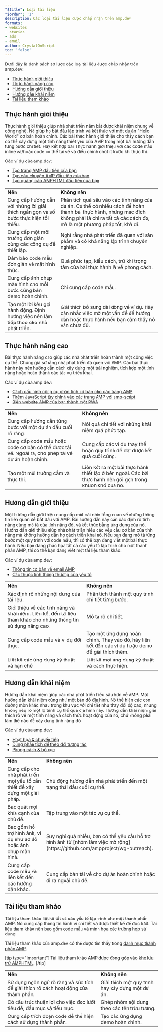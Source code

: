 ```yaml
---
"$title": Loại tài liệu
"$order": '1'
description: Các loại tài liệu được chấp nhận trên amp.dev
formats:
- websites
- stories
- ads
- email
author: CrystalOnScript
toc: 'false'
---
```


Dưới đây là danh sách sơ lược các loại tài liệu được chấp nhận trên amp.dev:

- [Thực hành giới thiệu](https://gitlocalize.com/repo/4863/vi/pages/content/amp-dev/documentation/guides-and-tutorials/contribute/contribute-documentation/documentation-types.md?format=websites#introductory-tutorial)
- [Thực hành nâng cao](https://gitlocalize.com/repo/4863/vi/pages/content/amp-dev/documentation/guides-and-tutorials/contribute/contribute-documentation/documentation-types.md?format=websites#advanced-tutorial)
- [Hướng dẫn giới thiệu](https://gitlocalize.com/repo/4863/vi/pages/content/amp-dev/documentation/guides-and-tutorials/contribute/contribute-documentation/documentation-types.md?format=websites#introductory-guide)
- [Hướng dẫn khái niệm](https://gitlocalize.com/repo/4863/vi/pages/content/amp-dev/documentation/guides-and-tutorials/contribute/contribute-documentation/documentation-types.md?format=websites#concept-guide)
- [Tài liệu tham khảo](https://gitlocalize.com/repo/4863/vi/pages/content/amp-dev/documentation/guides-and-tutorials/contribute/contribute-documentation/documentation-types.md?format=websites#reference-documentation)

## Thực hành giới thiệu <a name="introductory-tutorial"></a>

Thực hành giới thiệu giúp nhà phát triển nắm bắt được khái niệm chung về công nghệ. Nó giúp họ bắt đầu lập trình và kết thúc với một dự án "Hello World" cơ bản hoàn chỉnh. Các bài thực hành giới thiệu cho thấy cách bạn có thể xây dựng một tính năng thiết yếu của AMP trong một bài hướng dẫn từng bước chi tiết. Hãy kết hợp bài Thực hành giới thiệu với các code mẫu inline và/hoặc code có thể tải về và điều chỉnh chút ít trước khi thực thi.

Các ví dụ của amp.dev:

- [Tạo trang AMP đầu tiên của bạn](https://gitlocalize.com/repo/4863/vi/pages/content/amp-dev/documentation/guides-and-tutorials/start/create/index.md?format=websites)
- [Tạo câu chuyện AMP đầu tiên của bạn](https://gitlocalize.com/repo/4863/vi/pages/content/amp-dev/documentation/guides-and-tutorials/start/visual_story/index.md?format=stories)
- [Tạo quảng cáo AMPHTML đầu tiên của bạn](https://gitlocalize.com/repo/4863/vi/pages/content/amp-dev/documentation/guides-and-tutorials/start/create_amphtml_ad/index.md?format=ads)

<table>
  <tr>
   <td>
<strong>Nên</strong>
   </td>
   <td>
<strong>Không nên</strong>
   </td>
  </tr>
  <tr>
   <td>Cung cấp hướng dẫn với những lời giải thích ngắn gọn và số bước thực hiện tối thiểu.</td>
   <td>Phân tích quá sâu vào các tính năng của dự án. Có thể có nhiều cách để hoàn thành bài thực hành, nhưng mục đích không phải là chỉ ra tất cả các cách đó, mà là một phương pháp tốt, khả dĩ.</td>
  </tr>
  <tr>
   <td>Cung cấp một môi trường đơn giản cùng các công cụ để thiết lập.</td>
   <td>Nghĩ rằng nhà phát triển đã quen với sản phẩm và có khả năng lập trình chuyên nghiệp.</td>
  </tr>
  <tr>
   <td>Đảm bảo code mẫu đơn giản về mặt hình thức.</td>
   <td>Quá phức tạp, kiểu cách, trừ khi trọng tâm của bài thực hành là về phong cách.</td>
  </tr>
  <tr>
   <td>Cung cấp ảnh chụp màn hình cho mỗi bước cùng bản demo hoàn chỉnh.</td>
   <td>Chỉ cung cấp code mẫu.</td>
  </tr>
  <tr>
   <td>Tạo một lời kêu gọi hành động. Định hướng việc nên làm tiếp theo cho nhà phát triển.</td>
   <td>Giải thích bổ sung dài dòng về ví dụ. Hãy cân nhắc việc mở một vấn đề để hướng dẫn hoặc thực hành nếu bạn cảm thấy nó vẫn chưa đủ.</td>
  </tr>
</table>

## Thực hành nâng cao <a name="advanced-tutorial"></a>

Bài thực hành nâng cao giúp các nhà phát triển hoàn thành một công việc cụ thể. Chúng giả sử rằng nhà phát triển đã quen với AMP. Các bài thực hành này nên hướng dẫn cách xây dựng một trải nghiệm, tích hợp một tính năng hoặc hoàn thành các tác vụ triển khai.

Các ví dụ của amp.dev:

- [Cách cấu hình công cụ phân tích cơ bản cho các trang AMP](https://gitlocalize.com/repo/4863/vi/pages/content/amp-dev/documentation/guides-and-tutorials/optimize-measure/tracking-engagement.md?format=websites)
- [Thêm JavaScript tùy chỉnh vào các trang AMP với amp-script](https://gitlocalize.com/repo/4863/vi/pages/content/amp-dev/documentation/guides-and-tutorials/develop/custom-javascript-tutorial.md?format=websites)
- [Biến website AMP của bạn thành một PWA](https://gitlocalize.com/repo/4863/vi/pages/content/amp-dev/documentation/guides-and-tutorials/optimize-measure/amp_to_pwa.md?format=websites)

<table>
  <tr>
   <td>
<strong>Nên</strong>
   </td>
   <td>
<strong>Không nên</strong>
   </td>
  </tr>
  <tr>
   <td>Cung cấp hướng dẫn từng bước với một dự án đầu cuối rõ ràng.</td>
   <td>Nói quá chi tiết với những khái niệm quá phức tạp.</td>
  </tr>
  <tr>
   <td>Cung cấp code mẫu hoặc code cơ bản có thể được tải về. Ngoài ra, cho phép tải về dự án hoàn chỉnh.</td>
   <td>Cung cấp các ví dụ thay thế hoặc quy trình để đạt được kết quả cuối cùng.</td>
  </tr>
  <tr>
   <td>Tạo một môi trường cắm và thực thi.</td>
   <td>Liên kết ra một bài thực hành thiết lập ở bên ngoài. Các bài thực hành nên gói gọn trong khuôn khổ của nó.</td>
  </tr>
</table>

## Hướng dẫn giới thiệu <a name="introductory-guide"></a>

Một hướng dẫn giới thiệu cung cấp một cái nhìn tổng quan về những thông tin liên quan để bắt đầu với AMP. Bài hướng dẫn này cần xác định rõ tính năng cùng mô tả của tính năng đó, và kết thúc bằng ứng dụng của nó. Hướng dẫn giới thiệu giúp nhà phát triển hiểu các yêu cầu cơ bản của tính năng mà không hướng dẫn họ cách triển khai nó. Nếu bạn đang mô tả từng bước một quy trình với code mẫu, thì có thể bạn đang viết một bài thực hành. Nếu bạn đang phác họa tất cả các yếu tố lập trình cho một thành phần AMP, thì có thể bạn đang viết một tài liệu tham khảo.

Các ví dụ của amp.dev:

- [Thông tin cơ bản về email AMP](https://gitlocalize.com/repo/4863/vi/pages/content/amp-dev/documentation/guides-and-tutorials/learn/email_fundamentals.md?format=email)
- [Các thuộc tính thông thường của yếu tố](https://gitlocalize.com/repo/4863/vi/pages/content/amp-dev/documentation/guides-and-tutorials/learn/common_attributes.md?format=websites)

<table>
  <tr>
   <td>
<strong>Nên</strong>
   </td>
   <td>
<strong>Không nên</strong>
   </td>
  </tr>
  <tr>
   <td>Xác định rõ những nội dung của tài liệu.</td>
   <td>Phân tích thành một quy trình chi tiết từng bước.</td>
  </tr>
  <tr>
   <td>Giới thiệu về các tính năng và khái niệm. Liên kết đến tài liệu tham khảo cho những thông tin sử dụng nâng cao.</td>
   <td>Mô tả rõ chi tiết.</td>
  </tr>
  <tr>
   <td>Cung cấp code mẫu và ví dụ đời thực.</td>
   <td>Tạo một ứng dụng hoàn chỉnh. Thay vào đó, hãy liên kết đến các ví dụ hoặc demo để giải thích thêm.</td>
  </tr>
  <tr>
   <td>Liệt kê các ứng dụng kỹ thuật và hạn chế.</td>
   <td>Liệt kê mọi ứng dụng kỹ thuật và cách thực hiện.</td>
  </tr>
</table>

## Hướng dẫn khái niệm <a name="concept-guide"></a>

Hướng dẫn khái niệm giúp các nhà phát triển hiểu sâu hơn về AMP. Một hướng dẫn khái niệm cũng như một bản đồ địa hình. Nó thể hiện các con đường mòn khác nhau trong khu vực với chi tiết như thay đổi độ cao, nhưng không nêu rõ một lộ trình cụ thể qua địa hình này. Hướng dẫn khái niệm giải thích rõ về một tính năng và cách thức hoạt động của nó, chứ không phải làm thế nào để xây dựng tính năng đó.

Các ví dụ của amp.dev:

- <a class="" href="https://gitlocalize.com/repo/4863/vi/pages/content/amp-dev/documentation/guides-and-tutorials/develop/animations/triggering_css_animations.md?format=websites">Hoạt họa & chuyển tiếp</a>
- [Dùng phân tích để theo dõi tương tác](https://gitlocalize.com/repo/4863/vi/pages/content/amp-dev/documentation/guides-and-tutorials/optimize-measure/configure-analytics/index.md?format=websites)
- [Phong cách & bố cục](https://gitlocalize.com/repo/4863/vi/pages/content/amp-dev/documentation/guides-and-tutorials/develop/style_and_layout/index.md?format=websites)

<table>
  <tr>
   <td>
<strong>Nên</strong>
   </td>
   <td>
<strong>Không nên</strong>
   </td>
  </tr>
  <tr>
   <td>Cung cấp cho nhà phát triển mọi yếu tố cần thiết để xây dựng một giải pháp.</td>
   <td>Chủ động hướng dẫn nhà phát triển đến một trạng thái đầu cuối cụ thể.</td>
  </tr>
  <tr>
   <td>Bao quát mọi khía cạnh của chủ đề.</td>
   <td>Tập trung vào một tác vụ cụ thể.</td>
  </tr>
  <tr>
   <td>Bao gồm hỗ trợ hình ảnh, ví dụ như sơ đồ hoặc ảnh chụp màn hình.</td>
   <td>Suy nghĩ quá nhiều, bạn có thể yêu cầu hỗ trợ hình ảnh từ [nhóm làm việc mở rộng](https://github.com/ampproject/wg-outreach).</td>
  </tr>
  <tr>
   <td>Cung cấp code mẫu và liên kết đến các hướng dẫn khác.</td>
   <td>Cung cấp bản tải về cho dự án hoàn chỉnh hoặc đi ra ngoài chủ đề.</td>
  </tr>
</table>

## Tài liệu tham khảo <a name="reference-documentation"></a>

Tài liệu tham khảo liệt kê tất cả các yếu tố lập trình cho một thành phần AMP. Nó cung cấp thông tin hành vi chi tiết và được thiết kế để đọc lướt. Tài liệu tham khảo nên bao gồm code mẫu và minh họa các trường hợp sử dụng.

Tài liệu tham khảo của amp.dev có thể được tìm thấy trong [danh mục thành phần AMP](../../../../documentation/components/index.html?format=websites).

[tip type="important"] Tài liệu tham khảo AMP được đóng góp vào [kho lưu trữ AMPHTML](https://github.com/ampproject/amphtml). [/tip]

<table>
  <tr>
   <td>
<strong>Nên</strong>
   </td>
   <td>
<strong>Không nên</strong>
   </td>
  </tr>
  <tr>
   <td>Sử dụng ngôn ngữ rõ ràng và súc tích để giải thích rõ cách hoạt động của thành phần.</td>
   <td>Giải thích một quy trình hay xây dựng một dự án.</td>
  </tr>
  <tr>
   <td>Có cấu trúc thuận lợi cho việc đọc lướt tiêu đề, đầu mục và tiểu mục.</td>
   <td>Ghép nhóm nội dung theo các tên trừu tượng.</td>
  </tr>
  <tr>
   <td>Cung cấp trích đoạn code để thể hiện cách sử dụng thành phần.</td>
   <td>Tạo các ứng dụng demo hoàn chỉnh.</td>
  </tr>
</table>

